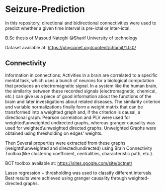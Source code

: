 # Seizure-Prediction
In this repository, directional and bidirectional connectivities were used to predict whether a given time interval is pre-ictal or inter-ictal. 

B.Sc thesis of Masoud Nateghi @Sharif University of technology

Dataset available at: https://physionet.org/content/chbmit/1.0.0/

## Connectivity
Information in connections: Activities in a brain are correlated to a specific mental task, which uses a bunch of neurons for a biological computation that produces an electromagnetic signal. In a system like the human brain, the similarity between these recorded signals (electromagnetic, chemical, etc.) can give us a piece of good information about the functions of the brain and later investigations about related diseases. The similarity criterion and variable normalizations finally form a weight matrix that can be transformed into a weighted graph and, if the criterion is causal, a directional graph. Pearson correlation and PLV were used for weighted\unweighted undirected graphs, whereas granger causality was used for weighted\unweighted directed graphs. Unweighted Graphs were obtained using thresholding on edges' weights.

Then Several properties were extracted from these graphs (weightd\unweighted and directed\undirected) using Brain Connectivity Toolbox(like clustering coefficient, centralities, characteristic path, etc.).

BCT toolbox available at: https://sites.google.com/site/bctnet/

Lasso regression + thresholding was used to classify different intervals. Best results were achieved using granger causality through weighted-directed graphs.
